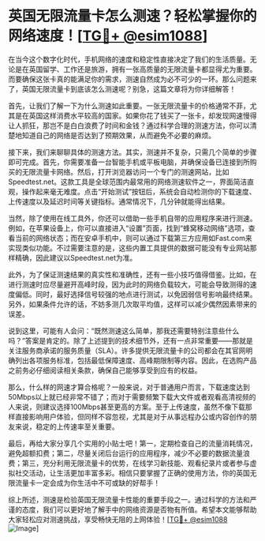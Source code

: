 # 英国无限流量卡怎么测速？轻松掌握你的网络速度！[[TG💪+ @esim1088](https://t.me/s/esim1088)]

在当今这个数字化时代，手机网络的速度和稳定性直接决定了我们的生活质量。无论是在英国留学、工作还是旅游，拥有一张高质量的无限流量卡都显得尤为重要。而要确保这张卡真的能满足你的需求，测速自然成为必不可少的一环。那么问题来了，英国无限流量卡到底该怎么测速呢？别急，这篇文章将为你详细解答！

首先，让我们了解一下为什么测速如此重要。一张无限流量卡的价格通常不菲，尤其是在英国这样消费水平较高的国家。如果你花了钱买了一张卡，却发现网速慢得让人抓狂，那岂不是白白浪费了时间和金钱？通过科学合理的测速方法，你可以清楚地知道自己的网络是否达到了预期效果，从而避免不必要的麻烦。

接下来，我们来聊聊具体的测速方法。其实，测速并不复杂，只需几个简单的步骤即可完成。首先，你需要准备一台智能手机或平板电脑，并确保设备已连接到所购买的无限流量卡网络。然后，打开浏览器访问一个专门的测速网站，比如Speedtest.net。这款工具是全球范围内最常用的网络测速软件之一，界面简洁直观，操作起来毫无难度。点击“开始测试”按钮后，系统会自动检测你的下载速度、上传速度以及延迟时间等关键指标。通常情况下，几分钟就能得出结果。

当然，除了使用在线工具外，你还可以借助一些手机自带的应用程序来进行测速。例如，在苹果设备上，你可以直接进入“设置”页面，找到“蜂窝移动网络”选项，查看当前的网络状态；而在安卓手机中，则可以通过下载第三方应用如Fast.com来实现类似功能。不过需要注意的是，这些内置工具提供的数据可能没有专业网站那样精确，因此建议以Speedtest.net为准。

此外，为了保证测速结果的真实性和准确性，还有一些小技巧值得借鉴。比如，在进行测速时应尽量避开高峰时段，因为此时的网络负载较大，可能会导致测得的速度偏低。同时，最好选择信号较强的地点进行测试，以免因弱信号影响最终结果。另外，如果条件允许的话，不妨多测几次取平均值，这样可以减少偶然因素带来的误差。

说到这里，可能有人会问：“既然测速这么简单，那我还需要特别注意些什么吗？”答案是肯定的。除了上述提到的技术细节外，还有一点非常重要——那就是关注服务商承诺的服务质量（SLA）。许多提供无限流量卡的公司都会在其官网明确列出各项服务标准，包括最低保障速度、高峰期限制等内容。因此，在选购产品之前务必仔细阅读相关条款，确保自己能够享受到应有的权益。

那么，什么样的网速才算合格呢？一般来说，对于普通用户而言，下载速度达到50Mbps以上就已经非常不错了；而对于需要频繁下载大文件或者观看高清视频的人来说，则建议选择100Mbps甚至更高的方案。至于上传速度，虽然不像下载那样直接影响用户体验，但同样不容忽视，尤其是对于从事远程办公或内容创作的朋友来说，稳定的上传速率至关重要。

最后，再给大家分享几个实用的小贴士吧！第一，定期检查自己的流量消耗情况，避免超额扣费；第二，尽量关闭后台运行的应用程序，减少不必要的数据流量浪费；第三，充分利用无限流量卡的优势，在线学习新技能、观看纪录片或者参与虚拟社交活动，让生活更加丰富多彩。相信只要掌握了正确的使用方法，你的英国无限流量卡一定会成为你生活中不可或缺的好帮手！

综上所述，测速是检验英国无限流量卡性能的重要手段之一。通过科学的方法和严谨的态度，我们可以更好地了解手中的网络资源是否物有所值。希望本文能够帮助大家轻松应对测速挑战，享受畅快无阻的上网体验！[[TG💪+ @esim1088](https://t.me/s/esim1088) ![Image](https://i.postimg.cc/4NQfJmqS/Snipaste-2025-05-13-00-14-12.png)]
